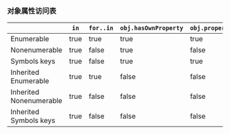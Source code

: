 ### 对象属性访问表

|                         | `in` | `for..in` | `obj.hasOwnProperty` | `obj.propertyIsEnumerable` | `Object.keys` | `Object.getOwnPropertyNames` | `Object.getOwnPropertyDescriptors` | `Reflect.ownKeys()` |
| ----------------------- | ---- | --------- | -------------------- | -------------------------- | ------------- | ---------------------------- | ---------------------------------- | ------------------- |
| Enumerable              | true | true      | true                 | true                       | true          | true                         | true                               | true                |
| Nonenumerable           | true | false     | true                 | false                      | false         | true                         | true                               | true                |
| Symbols keys            | true | false     | true                 | true                       | false         | false                        | true                               | true                |
| Inherited Enumerable    | true | true      | false                | false                      | false         | false                        | false                              | false               |
| Inherited Nonenumerable | true | false     | false                | false                      | false         | false                        | false                              | false               |
| Inherited Symbols keys  | true | false     | false                | false                      | false         | false                        | false                              | false               |


